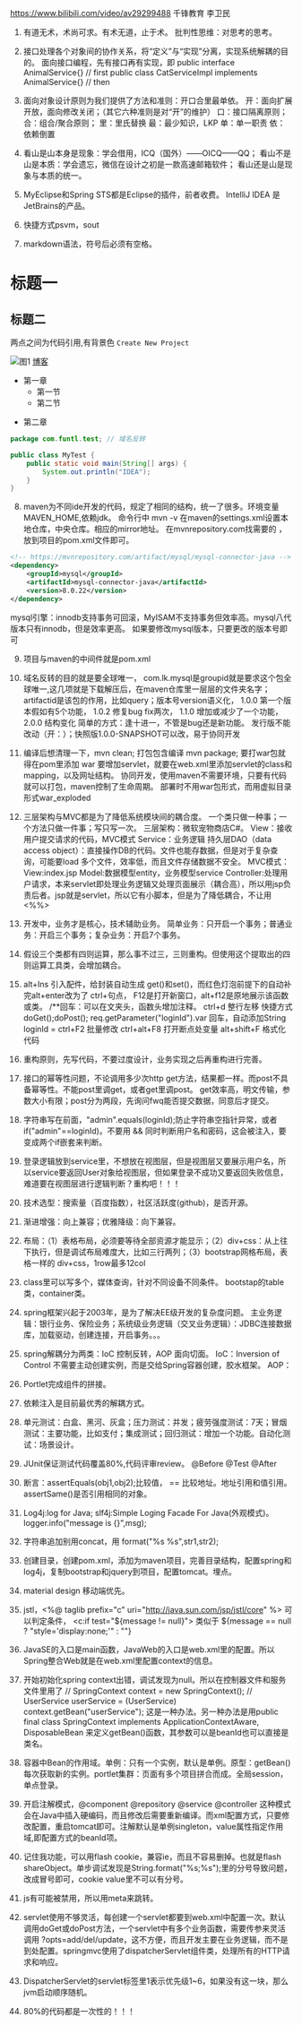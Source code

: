 https://www.bilibili.com/video/av29299488
千锋教育  李卫民

1. 有道无术，术尚可求。有术无道，止于术。
批判性思维：对思考的思考。

2. 接口处理各个对象间的协作关系，将“定义”与“实现”分离，实现系统解耦的目的。
面向接口编程，先有接口再有实现，即
public interface AnimalService{}  // first
public class CatServiceImpl implements AnimalService{}  // then

3. 面向对象设计原则为我们提供了方法和准则：开口合里最单依。
开：面向扩展开放，面向修改关闭；（其它六种准则是对“开”的维护）
口：接口隔离原则；
合：组合/聚合原则；
里：里氏替换
最：最少知识，LKP
单：单一职责
依：依赖倒置

4. 看山是山本身是现象：学会借用，ICQ（国外）——OICQ——QQ；
看山不是山是本质：学会遗忘，微信在设计之初是一款高速邮箱软件；
看山还是山是现象与本质的统一。

5. MyEclipse和Spring STS都是Eclipse的插件，前者收费。
IntelliJ IDEA 是JetBrains的产品。

6. 快捷方式psvm，sout

7. markdown语法，符号后必须有空格。
# 标题一

## 标题二

两点之间为代码引用,有背景色 `Create New Project`

![图1](图1地址)
[博客](博客地址)

* 第一章
    * 第一节
    * 第二节
- 第二章

```java
package com.funtl.test; // 域名反转

public class MyTest {
    public static void main(String[] args) {
        System.out.println("IDEA");
    }
}
```

8. maven为不同ide开发的代码，规定了相同的结构，统一了很多。环境变量MAVEN_HOME,依赖jdk。
命令行中 mvn -v
在maven的settings.xml设置本地仓库，中央仓库。相应的mirror地址。
在mvnrepository.com找需要的<dependency></dependency> ，放到项目的pom.xml文件即可。
```xml
<!-- https://mvnrepository.com/artifact/mysql/mysql-connector-java -->
<dependency>
    <groupId>mysql</groupId>
    <artifactId>mysql-connector-java</artifactId>
    <version>8.0.22</version>
</dependency>
```
mysql引擎：innodb支持事务可回滚，MyISAM不支持事务但效率高。mysql八代版本只有innodb，但是效率更高。
如果要修改mysql版本，只要更改<version>的版本号即可

9. 项目与maven的中间件就是pom.xml
10. 域名反转的目的就是要全球唯一， com.lk.mysql是groupid就是要求这个包全球唯一,这几项就是下载解压后，在maven仓库里一层层的文件夹名字；artifactid是该包的作用，比如query；版本号version语义化， 
1.0.0   第一个版本假如有5个功能，
1.0.2   修复bug fix两次，
1.1.0   增加或减少了一个功能，
2.0.0   结构变化
简单的方式：逢十进一，不管是bug还是新功能。
发行版不能改动（开：）；快照版1.0.0-SNAPSHOT可以改，易于协同开发

11. 编译后想清理一下，mvn clean;
打包包含编译  mvn package;  要打war包就得在pom里添加    <packaging>war</packaging>
要增加servlet，就要在web.xml里添加servlet的class和mapping，以及网址结构。
协同开发，使用maven不需要环境，只要有代码就可以打包，maven控制了生命周期。
部署时不用war包形式，而用虚拟目录形式war_exploded

12. 三层架构与MVC都是为了降低系统模块间的耦合度。
一个类只做一种事；一个方法只做一件事；写只写一次。
三层架构：微软宠物商店C#。
    View：接收用户提交请求的代码，MVC模式
    Service：业务逻辑
    持久层DAO（data access object）：直接操作DB的代码。文件也能存数据，但是对于复杂查询，可能要load 多个文件，效率低，而且文件存储数据不安全。
MVC模式：
    View:index.jsp
    Model:数据模型entity，业务模型service
    Controller:处理用户请求，本来servlet即处理业务逻辑又处理页面展示（耦合高），所以用jsp负责后者。jsp就是servlet，所以它有小脚本，但是为了降低耦合，不让用<%%>

13. 开发中，业务才是核心，技术辅助业务。
简单业务：只开启一个事务；普通业务：开启三个事务；复杂业务：开启7个事务。

14. 假设三个类都有四则运算，那么事不过三，三则重构。但使用这个提取出的四则运算工具类，会增加耦合。

15. alt+Ins 引入配件，给封装自动生成 get()和set()，而红色灯泡前提下的自动补完alt+enter改为了  ctrl+句点，
F12是打开新窗口，alt+f12是原地展示该函数或类。  /**回车：可以在文夹头，函数头增加注释。
ctrl+d  整行左移
快捷方式doGet();doPost();
req.getParameter("loginId").var 回车，自动添加String loginId =
ctrl+F2 批量修改
ctrl+alt+F8 打开断点处变量
alt+shift+F 格式化代码

16. 重构原则，先写代码，不要过度设计，业务实现之后再重构进行完善。
17. 接口的幂等性问题，不论调用多少次http get方法，结果都一样。而post不具备幂等性。不能post里调get，或者get里调post。    get效率高，明文传输，参数大小有限；post分为两段，先询问fwq能否提交数据，同意后才提交。
18. 字符串写在前面，"admin".equals(loginId);防止字符串空指针异常，或者 if("admin"==loginId)。不要用 && 同时判断用户名和密码，这会被注入，要变成两个if嵌套来判断。
19. 登录逻辑放到service里，不想放在视图层，但是视图层又要展示用户名，所以service要返回User对象给视图层，但如果登录不成功又要返回失败信息，难道要在视图层进行逻辑判断？重构吧！！！
20. 技术选型：搜索量（百度指数），社区活跃度(github)，是否开源。
21. 渐进增强：向上兼容；优雅降级：向下兼容。
22. 布局：（1）表格布局，必须要等待全部资源才能显示；（2）div+css：从上往下执行，但是调试布局难度大，比如三行两列；（3）bootstrap网格布局，表格一样的 div+css，1row最多12col
23. class里可以写多个，媒体查询，针对不同设备不同条件。 bootstap的table类，container类。

24. spring框架兴起于2003年，是为了解决EE级开发的复杂度问题。
    主业务逻辑：银行业务、保险业务；系统级业务逻辑（交叉业务逻辑）：JDBC连接数据库，加载驱动，创建连接，开启事务。。。
25. spring解耦分为两类：IoC 控制反转，AOP 面向切面。
    IoC：Inversion of Control 不需要主动创建实例，而是交给Spring容器创建，胶水框架。
    AOP：
26. Portlet完成组件的拼接。
27. 依赖注入是目前最优秀的解耦方式。
28. 单元测试：白盒、黑河、灰盒；压力测试：并发；疲劳强度测试：7天；冒烟测试：主要功能，比如支付；集成测试；回归测试：增加一个功能。自动化测试：场景设计。
29. JUnit保证测试代码覆盖80%,代码评审review。   @Before @Test @After
30. 断言：assertEquals(obj1,obj2);比较值， == 比较地址。地址引用和值引用。 assertSame()是否引用相同的对象。
31. Log4j:log for Java; slf4j:Simple Loging Facade For Java(外观模式)。 logger.info("message is {}",msg);
32. 字符串追加别用concat，用 format("%s %s",str1,str2);
33. 创建目录，创建pom.xml，添加为maven项目，完善目录结构，配置spring和log4j，复制bootstrap和jquery到项目，配置tomcat。埋点。
34. material design 移动端优先。
35. jstl，<%@ taglib prefix="c" uri="http://java.sun.com/jsp/jstl/core" %>
可以判定条件，    <c:if test="${message != null}">
类似于  ${message == null ? "style='display:none;'" : ""}

36. JavaSE的入口是main函数，JavaWeb的入口是web.xml里的配置。所以Spring整合Web就是在web.xml里配置context的信息。
37. 开始初始化spring context出错，调试发现为null。所以在控制器文件和服务文件里用了
//        SpringContext context = new SpringContext();
//        UserService userService = (UserService) context.getBean("userService");
这是一种办法。另一种办法是用public final class SpringContext implements ApplicationContextAware, DisposableBean 来定义getBean()函数，其参数可以是beanId也可以直接是类名。

38. 容器中Bean的作用域。单例：只有一个实例，默认是单例。原型：getBean()每次获取新的实例。portlet集群：页面有多个项目拼合而成。全局session，单点登录。
39. 开启注解模式，@component @repository @service @controller 这种模式会在Java中插入硬编码，而且修改后需要重新编译。而xml配置方式，只要修改配置，重启tomcat即可。注解默认是单例singleton，value属性指定作用域,即配置方式的beanId项。
40. 记住我功能，可以用flash cookie，兼容ie，而且不容易删掉。也就是flash shareObject。单步调试发现是String.format("%s;%s");里的分号导致问题，改成冒号即可，cookie value里不可以有分号。
41. js有可能被禁用，所以用meta来跳转。
42. servlet使用不够灵活，每创建一个servlet都要到web.xml中配置一次。默认调用doGet或doPost方法，一个servlet中有多个业务函数，需要传参来灵活调用 ?opts=add/del/update，这不方便，而且开发主要在业务逻辑，而不是到处配置。springmvc使用了dispatcherServlet组件类，处理所有的HTTP请求和响应。
43.  DispatcherServlet的servlet标签里<load-on-startup>1</load-on-startup>表示优先级1~6，如果没有这一块，那么jvm启动顺序随机。
44.  80%的代码都是一次性的！！！